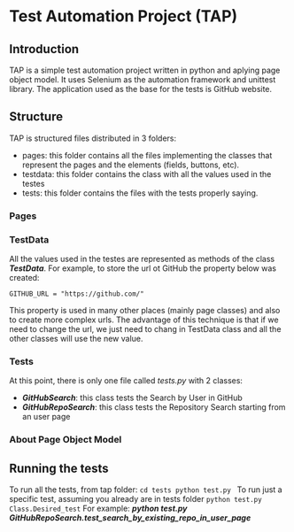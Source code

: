 # Test Automation Project (TAP)

## Introduction
TAP is a simple test automation project written in python and aplying page object model. It uses Selenium as the automation framework and unittest library.
The application used as the base for the tests is GitHub website.

## Structure
TAP is structured files distributed in 3 folders:
- pages: this folder contains all the files implementing the classes that represent the pages and the elements (fields, buttons, etc).
- testdata: this folder contains the class with all the values used in the testes
- tests: this folder contains the files with the tests properly saying. 

### Pages

### TestData
All the values used in the testes are represented as methods of the class **_TestData_**. 
For example, to store the url ot GitHub the property below was created:

`GITHUB_URL = "https://github.com/"`

This property is used in many other places (mainly page classes) and also to create more complex urls.
The advantage of this technique is that if we need to change the url, we just need to chang in TestData class and all the other classes will use the new value.


### Tests
At this point, there is only one file called _tests.py_ with 2 classes:
- **_GitHubSearch_**: this class tests the Search by User in GitHub
- **_GitHubRepoSearch_**: this class tests the Repository Search starting from an user page

### About Page Object Model

## Running the tests
To run all the tests, from tap folder:
`cd tests
python test.py
`
To run just a specific test, assuming you already are in tests folder
`python test.py Class.Desired_test`
For example: **_python test.py GitHubRepoSearch.test_search_by_existing_repo_in_user_page_**
